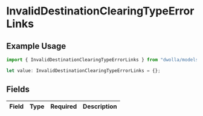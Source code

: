 # InvalidDestinationClearingTypeErrorLinks

## Example Usage

```typescript
import { InvalidDestinationClearingTypeErrorLinks } from "dwolla/models";

let value: InvalidDestinationClearingTypeErrorLinks = {};
```

## Fields

| Field       | Type        | Required    | Description |
| ----------- | ----------- | ----------- | ----------- |